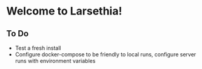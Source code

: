 # Welcome to Larsethia!

## To Do
- Test a fresh install
- Configure docker-compose to be friendly to local runs, configure server runs with environment variables
